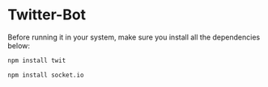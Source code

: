 # Twitter-Bot

Before running it in your system, make sure you install all the dependencies below:
```sh
npm install twit

npm install socket.io
```
